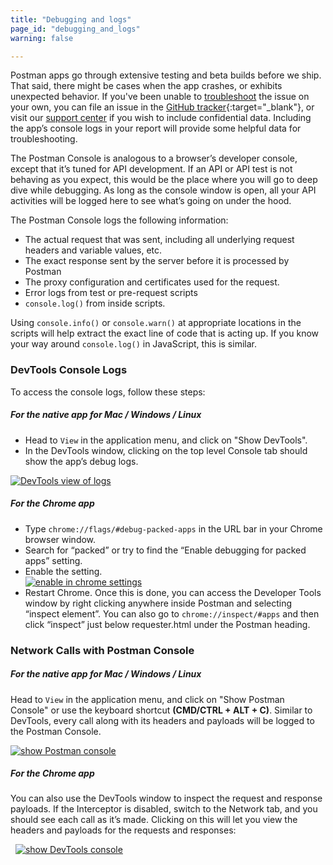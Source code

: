 ```yaml
---
title: "Debugging and logs"
page_id: "debugging_and_logs"
warning: false

---
```


Postman apps go through extensive testing and beta builds before we ship. That said, there might be cases when the app crashes, or exhibits unexpected behavior. If you've been unable to [troubleshoot](/docs/postman/sending_api_requests/troubleshooting_api_requests) the issue on your own, you can file an issue in the [GitHub tracker](https://github.com/postmanlabs/postman-app-support/issues){:target="_blank"}, or visit our [support center]({{site.pm.support_center}}) if you wish to include confidential data. Including the app’s console logs in your report will provide some helpful data for troubleshooting. 

The Postman Console is analogous to a browser’s developer console, except that it’s tuned for API development. If an API or API test is not behaving as you expect, this would be the place where you will go to deep dive while debugging. As long as the console window is open, all your API activities will be logged here to see what’s going on under the hood. 

The Postman Console logs the following information:

*   The actual request that was sent, including all underlying request headers and variable values, etc.
*   The exact response sent by the server before it is processed by Postman
*   The proxy configuration and certificates used for the request.
*   Error logs from test or pre-request scripts
*   ``console.log()`` from inside scripts.

Using `console.info()` or `console.warn()` at appropriate locations in the scripts will help extract the exact line of code that is acting up. If you know your way around ``console.log()`` in JavaScript, this is similar.

### DevTools Console Logs

To access the console logs, follow these steps:

##### **For the native app for Mac / Windows / Linux**

  *   Head to `View` in the application menu, and click on "Show DevTools".
  *   In the DevTools window, clicking on the top level Console tab should show the app’s debug logs.
  
  [![DevTools view of logs](https://www.getpostman.com/img/v1/docs/errors_console.png)](https://www.getpostman.com/img/v1/docs/errors_console.png)
  
##### **For the Chrome app**

  *   Type `chrome://flags/#debug-packed-apps` in the URL bar in your Chrome browser window.
  *   Search for “packed” or try to find the “Enable debugging for packed apps” setting.
  *   Enable the setting.  
      [![enable in chrome settings](https://www.getpostman.com/img/v1/docs/flags.png)](https://www.getpostman.com/img/v1/docs/flags.png)  
  *   Restart Chrome. Once this is done, you can access the Developer Tools window by right clicking anywhere inside Postman and selecting “inspect element”. You can also go to `chrome://inspect/#apps` and then click “inspect” just below requester.html under the Postman heading.

### Network Calls with Postman Console

##### **For the native app for Mac / Windows / Linux**

Head to `View` in the application menu, and click on "Show Postman Console" or use the keyboard shortcut **(CMD/CTRL + ALT + C)**. Similar to DevTools, every call along with its headers and payloads will be logged to the Postman Console. 

  [![show Postman console](https://cloud.githubusercontent.com/assets/1330851/20257546/4546dd8e-aa70-11e6-8242-1f6872899420.png)](https://cloud.githubusercontent.com/assets/1330851/20257546/4546dd8e-aa70-11e6-8242-1f6872899420.png)

##### **For the Chrome app**

You can also use the DevTools window to inspect the request and response payloads. If the Interceptor is disabled, switch to the Network tab, and you should see each call as it’s made. Clicking on this will let you view the headers and payloads for the requests and responses:

  [![show DevTools console](https://www.getpostman.com/img/v1/docs/errors_network.png)](https://www.getpostman.com/img/v1/docs/errors_network.png)
